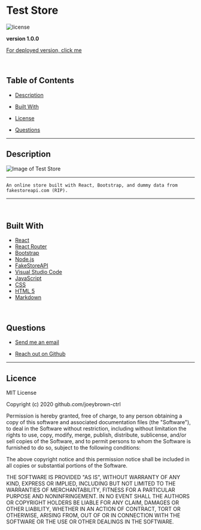 # Test Store

![license](https://img.shields.io/badge/License-MIT-blue.svg)

**version 1.0.0**

[For deployed version, click me](https://joeybrown-ctrl.github.io/test-store)

<br>

  ## Table of Contents

  
* [Description](#description)
  
* [Built With](#builtwith) 
  
* [License](#license)
  
* [Questions](#questions)

  
<hr>

  ## Description 

  ![Image of Test Store]()

  <hr>

    An online store built with React, Bootstrap, and dummy data from fakestoreapi.com (RIP). 


  <hr>


<br>

  ## Built With

* [React](https://reactjs.org/)
* [React Router](https://reactrouter.com/web/guides/quick-start)
* [Bootstrap](https://getbootstrap.com/)
* [Node.js](https://nodejs.org/en/about/)
* [FakeStoreAPI](https://fakestoreapi.com)
* [Visual Studio Code](https://code.visualstudio.com/)
* [JavaScript](https://developer.mozilla.org/en-US/docs/Web/JavaScript)
* [CSS](https://developer.mozilla.org/en-US/docs/Web/CSS)
* [HTML 5](https://developer.mozilla.org/en-US/docs/Web/Guide/HTML/HTML5)
* [Markdown](https://guides.github.com/features/mastering-markdown/)

<br>

  ## Questions 
  
* [Send me an email](mailto:gjoey.brown@gmail.com)
  
* [Reach out on Github](https://github.com/joeybrown-ctrl)

<hr>

  ## Licence 
MIT License

Copyright (c) 2020 github.com/joeybrown-ctrl

Permission is hereby granted, free of charge, to any person obtaining a copy
of this software and associated documentation files (the "Software"), to deal
in the Software without restriction, including without limitation the rights
to use, copy, modify, merge, publish, distribute, sublicense, and/or sell
copies of the Software, and to permit persons to whom the Software is
furnished to do so, subject to the following conditions:

The above copyright notice and this permission notice shall be included in all
copies or substantial portions of the Software.

THE SOFTWARE IS PROVIDED "AS IS", WITHOUT WARRANTY OF ANY KIND, EXPRESS OR
IMPLIED, INCLUDING BUT NOT LIMITED TO THE WARRANTIES OF MERCHANTABILITY,
FITNESS FOR A PARTICULAR PURPOSE AND NONINFRINGEMENT. IN NO EVENT SHALL THE
AUTHORS OR COPYRIGHT HOLDERS BE LIABLE FOR ANY CLAIM, DAMAGES OR OTHER
LIABILITY, WHETHER IN AN ACTION OF CONTRACT, TORT OR OTHERWISE, ARISING FROM,
OUT OF OR IN CONNECTION WITH THE SOFTWARE OR THE USE OR OTHER DEALINGS IN THE
SOFTWARE.
